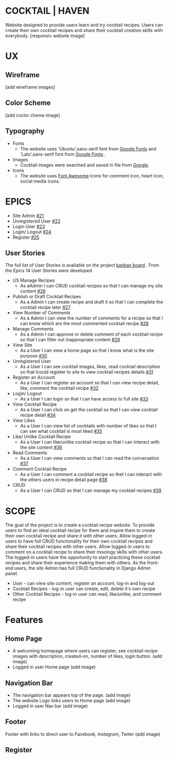 # COCKTAIL | HAVEN
Website designed to provide users learn and try cocktail recipes. Users can create their own cocktail recipes and share their cocktail creation skills with everybody.
[responsiv website image]
# UX
## Wireframe
[add wireframe images]
## Color Scheme
[add coclor cheme image]
## Typography
* Fonts
  * The website uses 'Ubuntu',sans-serif font from [Google Fonts]( https://fonts.google.com/?query=ubuntu ) and 'Lato',sans-serif font from [Google Fonts](https://fonts.google.com/?query=lato) .
* Images 
  * Cocktail images were searched and saved in file from [Google]( https://www.google.com/ ).
* Icons
  * The website uses [Font Awesome]( https://fontawesome.com/ ) icons for comment icon, heart icon, social media icons. 
# EPICS
* Site Admin [#21](https://github.com/users/Indrakens/projects/22?pane=issue&itemId=44337471)
* Unregistered User [#22](https://github.com/users/Indrakens/projects/22?pane=issue&itemId=44337652)
* Login User [#23](https://github.com/users/Indrakens/projects/22?pane=issue&itemId=44337783)
* Login/ Logout [#24](https://github.com/users/Indrakens/projects/22?pane=issue&itemId=44337948)
* Register [#25](https://github.com/users/Indrakens/projects/22?pane=issue&itemId=44338067)
## User Stories
The full list of User Stories is available on the project [kanban board](https://github.com/users/Indrakens/projects/22/views/1) . From the Epics 14 User Stories were developed.
* US Manage Recipes 
  * As aAdmin I can CRUD cocktail recipes so that I can manage my site content [#26](https://github.com/users/Indrakens/projects/22/views/1?pane=issue&itemId=44339341)
* Publish or Draft Cocktail Recipes 
  * As a Admin I can create recipe and draft it so that I can complete the cocktail recipe later [#27](https://github.com/users/Indrakens/projects/22/views/1?pane=issue&itemId=44339576)
* View Number of Comments 
  * As a Admin I can view the number of comments for a recipe so that I can know which are the most commented cocktail recipe [#28](https://github.com/users/Indrakens/projects/22/views/1?pane=issue&itemId=44339689)
* Manage Comments 
  * As a Admin I can approve or delete comment of each cocktail recipe so that I can filter out inappropriate content [#29](https://github.com/users/Indrakens/projects/22/views/1?pane=issue&itemId=44339868)
* View Site 
  * As a User I can view a home page so that I know what is the site purpose [#30](https://github.com/users/Indrakens/projects/22/views/1?pane=issue&itemId=44340072)
* Unregistered User 
  * As a User I can see cocktail images, likes, read cocktail description so that Icould register to site to view cocktail recipes details [#31](https://github.com/users/Indrakens/projects/22/views/1?pane=issue&itemId=44340298)
* Register an Account 
  * As a User I can register an account so that I can view recipe detail, like, comment the cocktail recipe [#32](https://github.com/users/Indrakens/projects/22/views/1?pane=issue&itemId=44340505)
* Login/ Logout 
  * As a User I can login so that I can have access to full site [#33](https://github.com/users/Indrakens/projects/22/views/1?pane=issue&itemId=44340823)
* View Cocktail Recipe 
  * As a User I can click on get the cocktail so that I can view cocktail recipe detail [#34](https://github.com/users/Indrakens/projects/22/views/1?pane=issue&itemId=44340975)
* View Likes 
  * As a User I can view list of cocktails with number of likes so that I can see what cocktail is most liked [#35](https://github.com/users/Indrakens/projects/22/views/1?pane=issue&itemId=44341438)
* Like/ Unlike Cocktail Recipe 
  * As a User I can like/unlike cocktail recipe so that I can interact with the site content [#36](https://github.com/users/Indrakens/projects/22/views/1?pane=issue&itemId=44341656)
* Read Comments 
  * As a User I can view comments so that I can read the conversation [#37](https://github.com/users/Indrakens/projects/22/views/1?pane=issue&itemId=44341985)
* Comment Cocktail Recipe
  * As a User I can comment a cocktail recipe so thet I can interact with the others users in recipe detail page [#38](https://github.com/users/Indrakens/projects/22/views/1?pane=issue&itemId=44342238)  
* CRUD 
  * As a User I can CRUD so that I can manage my cocktail recipes [#39](https://github.com/users/Indrakens/projects/22/views/1?pane=issue&itemId=44342407)
# SCOPE
The goal of the project is to create a cocktail recipe website. To provide users to find an ideal cocktail recipe for them and inspire them to create their own cocktail recipe and share it with other users. Allow logged-in users to have full CRUD functionality for their own  cocktail recipes and share their cocktail recipes with other users. Allow logged-in users to comment on a cocktail recipe to share their mixology skills with other users. The logged-in users have the opportunity to start practicing these cocktail recipes and share their experience making them with others. As the front-end users, the site Admin has full CRUD functionality in Django Admin panel. 
* User - can view site content, register an account, log-in and log-out
* Cocktail Recipes - log-in user can create, edit, delete it's own recipe
* Other Cocktail Recipes - log-in user can read, like/unlike, and comment recipe
# Features
## Home Page 
* A welcoming homepage where users can register, see cocktail recipe images with description, created-on, number of likes, login button. (add image)
* Logged in user Home page (add image)
## Navigation Bar
* The navigation bar appears top of the page.
(add image)
* The website Logo links users to Home page (add image)
* Logged in user Nav bar (add image)
## Footer
Footer with links to direct user to Facebook, Instagram, Twiter (add image)
## Register 